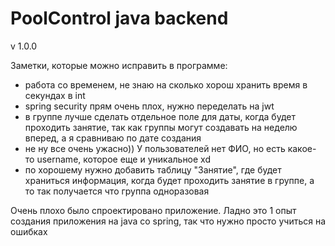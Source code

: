 # PoolControl java backend
v 1.0.0


Заметки, которые можно исправить в программе: 
- работа со временем, не знаю на сколько хорош хранить время в секундах в int 
- spring security прям очень плох, нужно переделать на jwt
- в группе лучше сделать отдельное поле для даты, когда будет проходить занятие, так как группы могут создавать на неделю вперед, а я сравниваю по дате создания
- не ну все очень ужасно)) У пользователей нет ФИО, но есть какое-то username, которое еще и уникальное xd
- по хорошему нужно добавить таблицу "Занятие", где будет храниться информация, когда будет проходить занятие в группе, а то так получается что группа одноразовая

Очень плохо было спроектировано приложение.
Ладно это 1 опыт создания приложения на java со spring, так что нужно просто учиться на ошибках